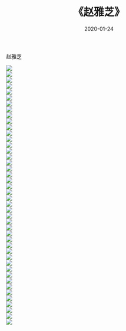 ﻿---
layout: post
title:  《赵雅芝》
date:   2020-01-24
img: http://pic.660000.xyz/1:/壁纸/明星魅力/华人明星/赵雅芝/000.jpg
categories: [美女, 清纯, 唯美]
---

赵雅芝

 ![](http://pic.660000.xyz/1:/壁纸/明星魅力/华人明星/赵雅芝/001.jpg) <br>![](http://pic.660000.xyz/1:/壁纸/明星魅力/华人明星/赵雅芝/002.jpg) <br>![](http://pic.660000.xyz/1:/壁纸/明星魅力/华人明星/赵雅芝/003.jpg) <br>![](http://pic.660000.xyz/1:/壁纸/明星魅力/华人明星/赵雅芝/004.jpg) <br>![](http://pic.660000.xyz/1:/壁纸/明星魅力/华人明星/赵雅芝/005.jpg) <br>![](http://pic.660000.xyz/1:/壁纸/明星魅力/华人明星/赵雅芝/006.jpg) <br>![](http://pic.660000.xyz/1:/壁纸/明星魅力/华人明星/赵雅芝/007.jpg) <br>![](http://pic.660000.xyz/1:/壁纸/明星魅力/华人明星/赵雅芝/008.jpg) <br>![](http://pic.660000.xyz/1:/壁纸/明星魅力/华人明星/赵雅芝/009.jpg) <br>![](http://pic.660000.xyz/1:/壁纸/明星魅力/华人明星/赵雅芝/010.jpg) <br>![](http://pic.660000.xyz/1:/壁纸/明星魅力/华人明星/赵雅芝/011.jpg) <br>![](http://pic.660000.xyz/1:/壁纸/明星魅力/华人明星/赵雅芝/012.jpg) <br>![](http://pic.660000.xyz/1:/壁纸/明星魅力/华人明星/赵雅芝/013.jpg) <br>![](http://pic.660000.xyz/1:/壁纸/明星魅力/华人明星/赵雅芝/014.jpg) <br>![](http://pic.660000.xyz/1:/壁纸/明星魅力/华人明星/赵雅芝/015.jpg) <br>![](http://pic.660000.xyz/1:/壁纸/明星魅力/华人明星/赵雅芝/016.jpg) <br>![](http://pic.660000.xyz/1:/壁纸/明星魅力/华人明星/赵雅芝/017.jpg) <br>![](http://pic.660000.xyz/1:/壁纸/明星魅力/华人明星/赵雅芝/018.jpg) <br>![](http://pic.660000.xyz/1:/壁纸/明星魅力/华人明星/赵雅芝/019.jpg) <br>![](http://pic.660000.xyz/1:/壁纸/明星魅力/华人明星/赵雅芝/020.jpg) <br>![](http://pic.660000.xyz/1:/壁纸/明星魅力/华人明星/赵雅芝/021.jpg) <br>![](http://pic.660000.xyz/1:/壁纸/明星魅力/华人明星/赵雅芝/022.jpg) <br>![](http://pic.660000.xyz/1:/壁纸/明星魅力/华人明星/赵雅芝/023.jpg) <br>![](http://pic.660000.xyz/1:/壁纸/明星魅力/华人明星/赵雅芝/024.jpg) <br>![](http://pic.660000.xyz/1:/壁纸/明星魅力/华人明星/赵雅芝/025.jpg) <br>![](http://pic.660000.xyz/1:/壁纸/明星魅力/华人明星/赵雅芝/026.jpg) <br>![](http://pic.660000.xyz/1:/壁纸/明星魅力/华人明星/赵雅芝/027.jpg) <br>![](http://pic.660000.xyz/1:/壁纸/明星魅力/华人明星/赵雅芝/028.jpg) <br>![](http://pic.660000.xyz/1:/壁纸/明星魅力/华人明星/赵雅芝/029.jpg) <br>![](http://pic.660000.xyz/1:/壁纸/明星魅力/华人明星/赵雅芝/030.jpg) <br>![](http://pic.660000.xyz/1:/壁纸/明星魅力/华人明星/赵雅芝/031.jpg) <br>![](http://pic.660000.xyz/1:/壁纸/明星魅力/华人明星/赵雅芝/032.jpg) <br>![](http://pic.660000.xyz/1:/壁纸/明星魅力/华人明星/赵雅芝/033.jpg) <br>![](http://pic.660000.xyz/1:/壁纸/明星魅力/华人明星/赵雅芝/034.jpg) <br>![](http://pic.660000.xyz/1:/壁纸/明星魅力/华人明星/赵雅芝/035.jpg) <br>![](http://pic.660000.xyz/1:/壁纸/明星魅力/华人明星/赵雅芝/036.jpg) <br>![](http://pic.660000.xyz/1:/壁纸/明星魅力/华人明星/赵雅芝/037.jpg) <br>![](http://pic.660000.xyz/1:/壁纸/明星魅力/华人明星/赵雅芝/038.jpg) <br>![](http://pic.660000.xyz/1:/壁纸/明星魅力/华人明星/赵雅芝/039.jpg) <br>![](http://pic.660000.xyz/1:/壁纸/明星魅力/华人明星/赵雅芝/040.jpg) <br>![](http://pic.660000.xyz/1:/壁纸/明星魅力/华人明星/赵雅芝/041.jpg) <br>![](http://pic.660000.xyz/1:/壁纸/明星魅力/华人明星/赵雅芝/042.jpg) <br>![](http://pic.660000.xyz/1:/壁纸/明星魅力/华人明星/赵雅芝/043.jpg) <br>![](http://pic.660000.xyz/1:/壁纸/明星魅力/华人明星/赵雅芝/044.jpg) <br>